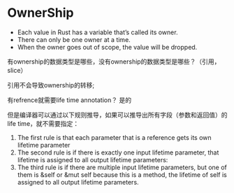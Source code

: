 
# OwnerShip

* Each value in Rust has a variable that’s called its owner.
* There can only be one owner at a time.
* When the owner goes out of scope, the value will be dropped.

有ownership的数据类型是哪些，没有ownership的数据类型是哪些？（引用，slice）

引用不会导致ownership的转移;

有refrence就需要life time annotation？ 是的

但是编译器可以通过以下规则推导，如果可以推导出所有字段（参数和返回值）的life time，就不需要指定：

1. The first rule is that each parameter that is a reference gets its own lifetime parameter
2. The second rule is if there is exactly one input lifetime parameter, that lifetime is assigned to all output lifetime parameters:
3. The third rule is if there are multiple input lifetime parameters, but one of them is &self or &mut self because this is a method, the lifetime of self is assigned to all output lifetime parameters.
   



